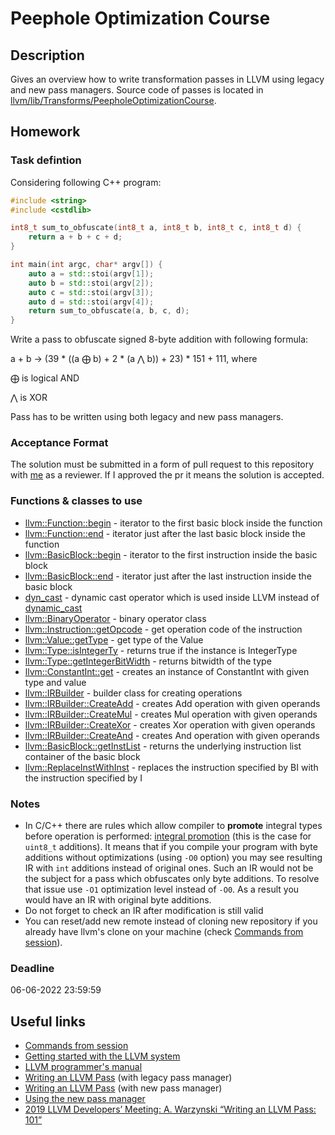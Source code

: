 # Peephole Optimization Course

## Description

Gives an overview how to write transformation passes in LLVM using legacy and new pass managers. Source code of passes is located in [llvm/lib/Transforms/PeepholeOptimizationCourse](https://github.com/ggladilov/llvm-project/tree/peephole-optimization-course/llvm/lib/Transforms/PeepholeOptimizationCourse).

## Homework

### Task defintion

Considering following C++ program:

```cpp
#include <string>
#include <cstdlib>

int8_t sum_to_obfuscate(int8_t a, int8_t b, int8_t c, int8_t d) {
    return a + b + c + d;
}

int main(int argc, char* argv[]) {
    auto a = std::stoi(argv[1]);
    auto b = std::stoi(argv[2]);
    auto c = std::stoi(argv[3]);
    auto d = std::stoi(argv[4]);
    return sum_to_obfuscate(a, b, c, d);
}

```

Write a pass to obfuscate signed 8-byte addition with following formula:

a + b -> (39 * ((a $\bigoplus$ b) + 2 * (a $\bigwedge$ b)) + 23) * 151 + 111, where

$\bigoplus$ is logical AND

$\bigwedge$ is XOR

Pass has to be written using both legacy and new pass managers.

### Acceptance Format

The solution must be submitted in a form of pull request to this repository with [me](https://github.com/ggladilov) as a reviewer. If I approved the pr it means the solution is accepted.

### Functions & classes to use

* [llvm::Function::begin](https://llvm.org/doxygen/classllvm_1_1Function.html#a88a5e60837674780a9d812d661897ac5) - iterator to the first basic block inside the function
* [llvm::Function::end](https://llvm.org/doxygen/classllvm_1_1Function.html#ae4ca2261b8b901e415fda7feac5051ea) - iterator just after the last basic block inside the function
* [llvm::BasicBlock::begin](https://llvm.org/doxygen/classllvm_1_1BasicBlock.html#a0ed5f3ab3c2e4196ee0cffffa080c062) - iterator to the first instruction inside the basic block
* [llvm::BasicBlock::end](https://llvm.org/doxygen/classllvm_1_1BasicBlock.html#a0b4e7bee9b8575cc7db73329f1a561bd) - iterator just after the last instruction inside the basic block
* [dyn_cast](https://llvm.org/docs/ProgrammersManual.html#the-isa-cast-and-dyn-cast-templates) - dynamic cast operator which is used inside LLVM instead of [dynamic_cast](https://en.cppreference.com/w/cpp/language/dynamic_cast)
* [llvm::BinaryOperator](https://llvm.org/doxygen/classllvm_1_1BinaryOperator.html) - binary operator class
* [llvm::Instruction::getOpcode](https://llvm.org/doxygen/classllvm_1_1Instruction.html#ab4e05d690df389b8b1477c90387b575f) - get operation code of the instruction
* [llvm::Value::getType](https://llvm.org/doxygen/Value_8h_source.html#l00255) - get type of the Value
* [llvm::Type::isIntegerTy](https://llvm.org/doxygen/classllvm_1_1Type.html#ac6d28a9b11139182134a9618028a0d07) - returns true if the instance is IntegerType
* [llvm::Type::getIntegerBitWidth](https://llvm.org/doxygen/classllvm_1_1Type.html#a13e877ef779ba7a0688081079f4f9b03) - returns bitwidth of the type
* [llvm::ConstantInt::get](https://llvm.org/doxygen/Constants_8cpp_source.html#l00919) - creates an instance of ConstantInt with given type and value
* [llvm::IRBuilder](https://llvm.org/doxygen/classllvm_1_1IRBuilder.html) - builder class for creating operations
* [llvm::IRBuilder::CreateAdd](https://llvm.org/doxygen/IRBuilder_8h_source.html#l01201) - creates Add operation with given operands
* [llvm::IRBuilder::CreateMul](https://llvm.org/doxygen/classllvm_1_1IRBuilderBase.html#a4d748f0a6d8a5086dbf568d39c03b674) - creates Mul operation with given operands
* [llvm::IRBuilder::CreateXor](https://llvm.org/doxygen/classllvm_1_1IRBuilderBase.html#a84652ca512637318e6729c659cf4541d) - creates Xor operation with given operands
* [llvm::IRBuilder::CreateAnd](https://llvm.org/doxygen/IRBuilder_8h_source.html#l01350) - creates And operation with given operands
* [llvm::BasicBlock::getInstList](https://llvm.org/doxygen/classllvm_1_1BasicBlock.html#a76099f3fde625e6e75431b6afd7081ce) - returns the underlying instruction list container of the basic block
* [llvm::ReplaceInstWithInst](https://llvm.org/doxygen/namespacellvm.html#aa6aa39b86007ee97f50248d2fb1b7220) - replaces the instruction specified by BI with the instruction specified by I

### Notes

* In C/C++ there are rules which allow compiler to **promote** integral types before operation is performed: [integral promotion](https://en.cppreference.com/w/cpp/language/implicit_conversion#Integral_promotion) (this is the case for `uint8_t` additions). It means that if you compile your program with byte additions without optimizations (using `-O0` option) you may see resulting IR with `int` additions instead of original ones. Such an IR would not be the subject for a pass which obfuscates only byte additions. To resolve that issue use `-O1` optimization level instead of `-O0`. As a result you would have an IR with original byte additions.
* Do not forget to check an IR after modification is still valid
* You can reset/add new remote instead of cloning new repository if you already have llvm's clone on your machine (check [Commands from session](https://github.com/ggladilov/llvm-project/blob/peephole-optimization-course/llvm/lib/Transforms/PeepholeOptimizationCourse/commands.txt)).

### Deadline

06-06-2022 23:59:59

## Useful links

* [Commands from session](https://github.com/ggladilov/llvm-project/blob/peephole-optimization-course/llvm/lib/Transforms/PeepholeOptimizationCourse/commands.txt)
* [Getting started with the LLVM system](https://llvm.org/docs/GettingStarted.html)
* [LLVM programmer's manual](https://llvm.org/docs/ProgrammersManual.html)
* [Writing an LLVM Pass](https://llvm.org/docs/WritingAnLLVMPass.html) (with legacy pass manager)
* [Writing an LLVM Pass](https://llvm.org/docs/WritingAnLLVMNewPMPass.html) (with new pass manager)
* [Using the new pass manager](https://llvm.org/docs/NewPassManager.html)
* [2019 LLVM Developers’ Meeting: A. Warzynski “Writing an LLVM Pass: 101”](https://www.youtube.com/watch?v=ar7cJl2aBuU)
